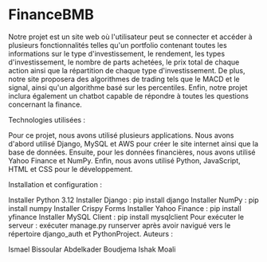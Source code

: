 # FinanceBMB
Notre projet est un site web où l'utilisateur peut se connecter et accéder à plusieurs fonctionnalités telles qu'un portfolio contenant
toutes les informations sur le type d'investissement, le rendement, les types d'investissement, le nombre de parts achetées, 
le prix total de chaque action ainsi que la répartition de chaque type d'investissement. De plus, notre site proposera des algorithmes
de trading tels que le MACD et le signal, ainsi qu'un algorithme basé sur les percentiles. Enfin, notre projet inclura également 
un chatbot capable de répondre à toutes les questions concernant la finance.

Technologies utilisées :

Pour ce projet, nous avons utilisé plusieurs applications. Nous avons d'abord utilisé Django, 
MySQL et AWS pour créer le site internet ainsi que la base de données. Ensuite, pour les données financières, nous avons utilisé Yahoo 
Finance et NumPy. Enfin, nous avons utilisé Python, JavaScript, HTML et CSS pour le développement.

Installation et configuration :

Installer Python 3.12
Installer Django : pip install django
Installer NumPy : pip install numpy
Installer Crispy Forms
Installer Yahoo Finance : pip install yfinance
Installer MySQL Client : pip install mysqlclient
Pour exécuter le serveur : exécuter manage.py runserver après avoir navigué vers le répertoire django_auth et PythonProject.
Auteurs :

Ismael Bissoular
Abdelkader Boudjema
Ishak Moali
